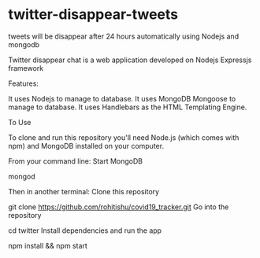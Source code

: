 # twitter-disappear-tweets
tweets will be disappear after 24 hours automatically using Nodejs and mongodb


Twitter disappear chat  is a web application developed on Nodejs Expressjs framework

Features:

It uses Nodejs to manage to database.
It uses MongoDB Mongoose to manage to database.
It uses Handlebars as the HTML Templating Engine.

To Use

To clone and run this repository you'll need Node.js (which comes with npm) and MongoDB installed on your computer.

From your command line:
Start MongoDB

mongod

Then in another terminal:
Clone this repository

git clone https://github.com/rohitishu/covid19_tracker.git
Go into the repository

cd twitter
Install dependencies and run the app

npm install && npm start
